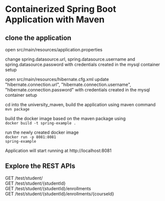 # Containerized Spring Boot Application with Maven
 
## clone the application

open src/main/resources/application.properties

change spring.datasource.url, spring.datasource.username and spring.datasource.password with credentials created in the mysql container setup

open src/main/resources/hibernate.cfg.xml
 update "hibernate.connection.url", "hibernate.connection.username", "hibernate.connection.password" with credentials created in the mysql container setup

cd into the university_maven, build the application using maven command <br/>
<code>mvn package</code>

build the docker image based on the maven package using <br/>
<code>docker build -t spring-example . </code>


run the newly created docker image<br/>
<code>docker run -p 8081:8081 spring-example</code>

Application will start running at http://localhost:8081

## Explore the REST APIs

GET /test/student/  <br/>
GET /test/student/{studentId} <br/>
GET /test/student/{studentId}/enrollments <br/>
GET /test/student/{studentId}/enrollments/{courseId}
